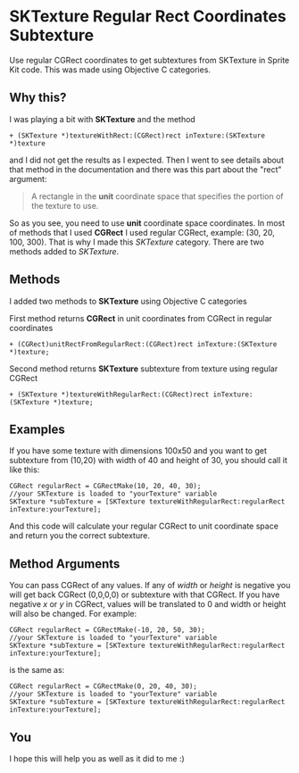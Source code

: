 SKTexture Regular Rect Coordinates Subtexture
=================================

Use regular CGRect coordinates to get subtextures from SKTexture in Sprite Kit code. This was made using Objective C categories.

Why this?
---
I was playing a bit with **SKTexture** and the method
```objc
+ (SKTexture *)textureWithRect:(CGRect)rect inTexture:(SKTexture *)texture
```
and I did not get the results as I expected.
Then I went to see details about that method in the documentation and there was this part about the "rect" argument:
>A rectangle in the **unit** coordinate space that specifies the portion of the texture to use.

So as you see, you need to use **unit** coordinate space coordinates. In most of methods that I used **CGRect** I used regular CGRect, example: (30, 20, 100, 300). That is why I made this *SKTexture* category. There are two methods added to *SKTexture*.

Methods
---
I added two methods to **SKTexture** using Objective C categories

First method returns **CGRect** in unit coordinates from CGRect in regular coordinates
```objc
+ (CGRect)unitRectFromRegularRect:(CGRect)rect inTexture:(SKTexture *)texture;
```
Second method returns **SKTexture** subtexture from texture using regular CGRect
```objc
+ (SKTexture *)textureWithRegularRect:(CGRect)rect inTexture:(SKTexture *)texture;
```

Examples
---
If you have some texture with dimensions 100x50 and you want to get subtexture from (10,20) with width of 40 and height of 30, you should call it like this:
```objc
CGRect regularRect = CGRectMake(10, 20, 40, 30);
//your SKTexture is loaded to "yourTexture" variable
SKTexture *subTexture = [SKTexture textureWithRegularRect:regularRect inTexture:yourTexture];
```
And this code will calculate your regular CGRect to unit coordinate space and return you the correct subtexture.

Method Arguments
---
You can pass CGRect of any values. If any of *width* or *height* is negative you will get back CGRect (0,0,0,0) or subtexture with that CGRect.
If you have negative *x* or *y* in CGRect, values will be translated to 0 and width or height will also be changed.
For example:
```objc
CGRect regularRect = CGRectMake(-10, 20, 50, 30);
//your SKTexture is loaded to "yourTexture" variable
SKTexture *subTexture = [SKTexture textureWithRegularRect:regularRect inTexture:yourTexture];
```
is the same as:
```objc
CGRect regularRect = CGRectMake(0, 20, 40, 30);
//your SKTexture is loaded to "yourTexture" variable
SKTexture *subTexture = [SKTexture textureWithRegularRect:regularRect inTexture:yourTexture];
```

You
---
I hope this will help you as well as it did to me :)